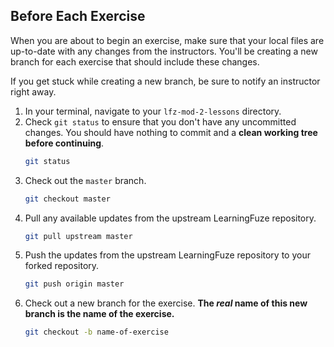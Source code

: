 Before Each Exercise
--

When you are about to begin an exercise, make sure that your local files are up-to-date with any changes from the instructors. You'll be creating a new branch for each exercise that should include these changes.

If you get stuck while creating a new branch, be sure to notify an instructor right away.

1. In your terminal, navigate to your `lfz-mod-2-lessons` directory.
2. Check `git status` to ensure that you don't have any uncommitted changes. You should have nothing to commit and a **clean working tree before continuing**.
    ```bash
    git status
    ```
3. Check out the `master` branch.
    ```bash
    git checkout master
    ```
4. Pull any available updates from the upstream LearningFuze repository.
    ```bash
    git pull upstream master
    ```
5. Push the updates from the upstream LearningFuze repository to your forked repository.
    ```bash
    git push origin master
    ```
6. Check out a new branch for the exercise. **The _real_ name of this new branch is the name of the exercise.**
    ```bash
    git checkout -b name-of-exercise
    ```
